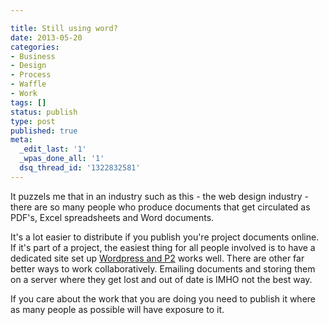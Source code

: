 ```yaml
---

title: Still using word?
date: 2013-05-20
categories:
- Business
- Design
- Process
- Waffle
- Work
tags: []
status: publish
type: post
published: true
meta:
  _edit_last: '1'
  _wpas_done_all: '1'
  dsq_thread_id: '1322832581'
---
```

<p>It puzzels me that in an industry such as this - the web design industry - there are so many people who produce documents that get circulated as PDF's, Excel spreadsheets and Word documents.</p>

<p>It's a lot easier to distribute if you publish you're project documents online. If it's part of a project, the easiest thing for all people involved is to have a dedicated site set up <a href="http://www.makeuseof.com/tag/the-most-awesome-wordpress-theme-you-probably-dont-know-about-p2/">Wordpress and P2</a> works well. There are other far better ways to work collaboratively. Emailing documents and storing them on a server where they get lost and out of date is IMHO not the best way.</p>

<p>If you care about the work that you are doing you need to publish it where as many people as possible will have exposure to it.</p>
